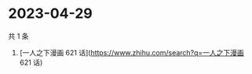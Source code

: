 # 2023-04-29

共 1 条

<!-- BEGIN ZHIHUSEARCH -->
<!-- 最后更新时间 Sat Apr 29 2023 00:07:57 GMT+0800 (China Standard Time) -->
1. [一人之下漫画 621 话](https://www.zhihu.com/search?q=一人之下漫画 621 话)
<!-- END ZHIHUSEARCH -->
